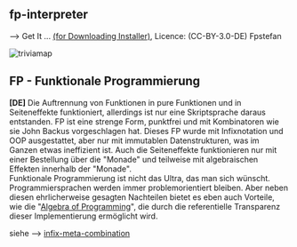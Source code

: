 ## fp-interpreter
--> Get It ... [(for Downloading Installer)](https://www.heise.de/download/product/fp-trivia), Licence: (CC-BY-3.0-DE) Fpstefan


![triviamap](http://fpstefan.github.io/fpstefande/triviastrictmap.png)


## FP - Funktionale Programmierung

**[DE]** Die Auftrennung von Funktionen in pure Funktionen und in Seiteneffekte funktioniert,
allerdings ist nur eine Skriptsprache daraus entstanden.
FP ist eine strenge Form, punktfrei und mit Kombinatoren wie sie John Backus vorgeschlagen hat.
Dieses FP wurde mit Infixnotation und OOP ausgestattet, aber nur mit immutablen Datenstrukturen,
was im Ganzen etwas ineffizient ist. Auch die Seiteneffekte funktionieren nur mit einer Bestellung
über die "Monade" und teilweise mit algebraischen Effekten innerhalb der "Monade". \
Funktionale Programmierung ist nicht das Ultra, das man sich wünscht.
Programmiersprachen werden immer problemorientiert bleiben.
Aber neben diesen ehrlicherweise gesagten Nachteilen bietet es eben auch Vorteile, wie die "[Algebra of Programming](https://de.wikipedia.org/wiki/Punktfreie_Programmiersprache)",
die durch die referentielle Transparenz dieser Implementierung ermöglicht wird.


siehe --> [infix-meta-combination](https://github.com/fp-system/fp-interpreter/blob/master/infix-meta-combination.pdf)

